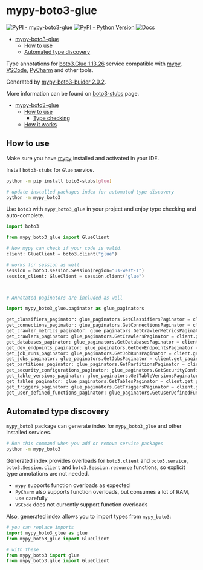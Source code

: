 # mypy-boto3-glue

[![PyPI - mypy-boto3-glue](https://img.shields.io/pypi/v/mypy-boto3-glue.svg?color=blue)](https://pypi.org/project/mypy-boto3-glue)
[![PyPI - Python Version](https://img.shields.io/pypi/pyversions/mypy-boto3-glue.svg?color=blue)](https://pypi.org/project/mypy-boto3-glue)
[![Docs](https://img.shields.io/readthedocs/mypy-boto3-builder.svg?color=blue)](https://mypy-boto3-builder.readthedocs.io/)

- [mypy-boto3-glue](#mypy-boto3-glue)
  - [How to use](#how-to-use)
  - [Automated type discovery](#automated-type-discovery)


Type annotations for
[boto3.Glue 1.13.26](https://boto3.amazonaws.com/v1/documentation/api/1.13.26/reference/services/glue.html#Glue) service
compatible with [mypy](https://github.com/python/mypy), [VSCode](https://code.visualstudio.com/),
[PyCharm](https://www.jetbrains.com/pycharm/) and other tools.

Generated by [mypy-boto3-buider 2.0.2](https://github.com/vemel/mypy_boto3_builder).

More information can be found on [boto3-stubs](https://pypi.org/project/boto3-stubs/) page.

- [mypy-boto3-glue](#mypy-boto3-glue)
  - [How to use](#how-to-use)
    - [Type checking](#type-checking)
  - [How it works](#how-it-works)

## How to use

Make sure you have [mypy](https://github.com/python/mypy) installed and activated in your IDE.

Install `boto3-stubs` for `Glue` service.

```bash
python -m pip install boto3-stubs[glue]

# update installed packages index for automated type discovery
python -m mypy_boto3
```

Use `boto3` with `mypy_boto3_glue` in your project and enjoy type checking and auto-complete.

```python
import boto3

from mypy_boto3_glue import GlueClient

# Now mypy can check if your code is valid.
client: GlueClient = boto3.client("glue")

# works for session as well
session = boto3.session.Session(region="us-west-1")
session_client: GlueClient = session.client("glue")



# Annotated paginators are included as well

import mypy_boto3_glue.paginator as glue_paginators

get_classifiers_paginator: glue_paginators.GetClassifiersPaginator = client.get_paginator("get_classifiers")
get_connections_paginator: glue_paginators.GetConnectionsPaginator = client.get_paginator("get_connections")
get_crawler_metrics_paginator: glue_paginators.GetCrawlerMetricsPaginator = client.get_paginator("get_crawler_metrics")
get_crawlers_paginator: glue_paginators.GetCrawlersPaginator = client.get_paginator("get_crawlers")
get_databases_paginator: glue_paginators.GetDatabasesPaginator = client.get_paginator("get_databases")
get_dev_endpoints_paginator: glue_paginators.GetDevEndpointsPaginator = client.get_paginator("get_dev_endpoints")
get_job_runs_paginator: glue_paginators.GetJobRunsPaginator = client.get_paginator("get_job_runs")
get_jobs_paginator: glue_paginators.GetJobsPaginator = client.get_paginator("get_jobs")
get_partitions_paginator: glue_paginators.GetPartitionsPaginator = client.get_paginator("get_partitions")
get_security_configurations_paginator: glue_paginators.GetSecurityConfigurationsPaginator = client.get_paginator("get_security_configurations")
get_table_versions_paginator: glue_paginators.GetTableVersionsPaginator = client.get_paginator("get_table_versions")
get_tables_paginator: glue_paginators.GetTablesPaginator = client.get_paginator("get_tables")
get_triggers_paginator: glue_paginators.GetTriggersPaginator = client.get_paginator("get_triggers")
get_user_defined_functions_paginator: glue_paginators.GetUserDefinedFunctionsPaginator = client.get_paginator("get_user_defined_functions")
```

## Automated type discovery

`mypy_boto3` package can generate index for `mypy_boto3_glue` and other installed services.

```bash
# Run this command when you add or remove service packages
python -m mypy_boto3
```

Generated index provides overloads for `boto3.client` and `boto3.service`,
`boto3.Session.client` and `boto3.Session.resource` functions,
so explicit type annotations are not needed.

- `mypy` supports function overloads as expected
- `PyCharm` also supports function overloads, but consumes a lot of RAM, use carefully
- `VSCode` does not currently support function overloads

Also, generated index allows you to import types from `mypy_boto3`:

```python
# you can replace imports
import mypy_boto3_glue as glue
from mypy_boto3_glue import GlueClient

# with these
from mypy_boto3 import glue
from mypy_boto3.glue import GlueClient
```
